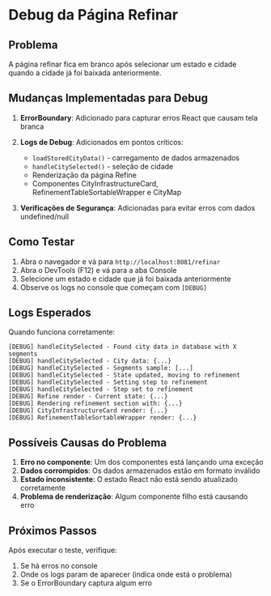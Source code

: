 # Debug da Página Refinar

## Problema
A página refinar fica em branco após selecionar um estado e cidade quando a cidade já foi baixada anteriormente.

## Mudanças Implementadas para Debug

1. **ErrorBoundary**: Adicionado para capturar erros React que causam tela branca
2. **Logs de Debug**: Adicionados em pontos críticos:
   - `loadStoredCityData()` - carregamento de dados armazenados
   - `handleCitySelected()` - seleção de cidade
   - Renderização da página Refine
   - Componentes CityInfrastructureCard, RefinementTableSortableWrapper e CityMap

3. **Verificações de Segurança**: Adicionadas para evitar erros com dados undefined/null

## Como Testar

1. Abra o navegador e vá para `http://localhost:8081/refinar`
2. Abra o DevTools (F12) e vá para a aba Console
3. Selecione um estado e cidade que já foi baixada anteriormente
4. Observe os logs no console que começam com `[DEBUG]`

## Logs Esperados

Quando funciona corretamente:
```
[DEBUG] handleCitySelected - Found city data in database with X segments
[DEBUG] handleCitySelected - City data: {...}
[DEBUG] handleCitySelected - Segments sample: [...]
[DEBUG] handleCitySelected - State updated, moving to refinement
[DEBUG] handleCitySelected - Setting step to refinement
[DEBUG] handleCitySelected - Step set to refinement
[DEBUG] Refine render - Current state: {...}
[DEBUG] Rendering refinement section with: {...}
[DEBUG] CityInfrastructureCard render: {...}
[DEBUG] RefinementTableSortableWrapper render: {...}
```

## Possíveis Causas do Problema

1. **Erro no componente**: Um dos componentes está lançando uma exceção
2. **Dados corrompidos**: Os dados armazenados estão em formato inválido
3. **Estado inconsistente**: O estado React não está sendo atualizado corretamente
4. **Problema de renderização**: Algum componente filho está causando erro

## Próximos Passos

Após executar o teste, verifique:
1. Se há erros no console
2. Onde os logs param de aparecer (indica onde está o problema)
3. Se o ErrorBoundary captura algum erro